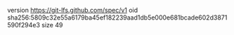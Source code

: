 version https://git-lfs.github.com/spec/v1
oid sha256:5809c32e55a6179ba45ef182239aad1db5e000e681bcade602d3871590f294e3
size 49
